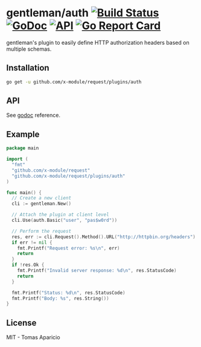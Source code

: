 # gentleman/auth [![Build Status](https://travis-ci.org/h2non/gentleman.png)](https://travis-ci.org/h2non/gentleman) [![GoDoc](https://godoc.org/github.com/h2non/gentleman?status.svg)](https://godoc.org/github.com/h2non/gentleman/plugins/auth) [![API](https://img.shields.io/badge/status-stable-green.svg?style=flat)](https://godoc.org/github.com/h2non/gentleman/plugins/auth) [![Go Report Card](https://goreportcard.com/badge/github.com/h2non/gentleman)](https://goreportcard.com/report/github.com/h2non/gentleman)

gentleman's plugin to easily define HTTP authorization headers based on multiple schemas.

## Installation

```bash
go get -u github.com/x-module/request/plugins/auth
```

## API

See [godoc](https://godoc.org/github.com/h2non/gentleman/plugins/auth) reference.

## Example

```go
package main

import (
  "fmt"
  "github.com/x-module/request"
  "github.com/x-module/request/plugins/auth"
)

func main() {
  // Create a new client
  cli := gentleman.New()

  // Attach the plugin at client level
  cli.Use(auth.Basic("user", "pas$w0rd"))

  // Perform the request
  res, err := cli.Request().Method().URL("http://httpbin.org/headers").Send()
  if err != nil {
    fmt.Printf("Request error: %s\n", err)
    return
  }
  if !res.Ok {
    fmt.Printf("Invalid server response: %d\n", res.StatusCode)
    return
  }

  fmt.Printf("Status: %d\n", res.StatusCode)
  fmt.Printf("Body: %s", res.String())
}
```

## License

MIT - Tomas Aparicio

